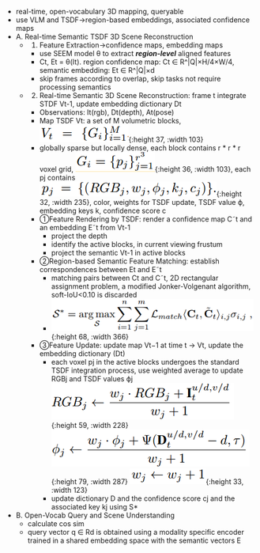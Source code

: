 - real-time, open-vocabulary 3D mapping, queryable
- use VLM and TSDF->region-based embeddings, associated confidence maps
- A. Real-time Semantic TSDF 3D Scene Reconstruction
	- 1) Feature Extraction->confidence maps, embedding maps
		- use SEEM model θ to extract ***region-level*** aligned features
		- Ct, Et = θ(It). region confidence map: Ct ∈ R^|Q|×H/4×W/4, semantic embedding: Et ∈ R^|Q|×d
		- skip frames according to overlap, skip tasks not require processing semantics
	- 2) Real-time Semantic 3D Scene Reconstruction: frame t integrate STDF Vt-1, update embedding dictionary Dt
		- Observations: It(rgb), Dt(depth), At(pose)
		- Map TSDF Vt: a set of M volumetric blocks, ![Replaced by Image Uploader](https://raw.githubusercontent.com/Laura-Ting/blog-images/master/202501082118185.png){:height 37, :width 103}
		- globally sparse but locally dense, each block contains r * r * r voxel grid, ![Replaced by Image Uploader](https://raw.githubusercontent.com/Laura-Ting/blog-images/master/202501082131577.png){:height 36, :width 103}, each pj contains ![Replaced by Image Uploader](https://raw.githubusercontent.com/Laura-Ting/blog-images/master/202501082132777.png){:height 32, :width 235}, color, weights for TSDF update, TSDF value ϕ, embedding keys k, confidence score c
		- ①Feature Rendering by TSDF: render a confidence map C˜t and an embedding E˜t from Vt-1
			- project the depth
			- identify the active blocks, in current viewing frustum
			- project the semantic Vt-1 in active blocks
		- ②Region-based Semantic Feature Matching: establish correspondences between Et and E˜t
			- matching pairs between Ct and C˜t, 2D rectangular assignment problem,  a modified Jonker-Volgenant algorithm,  soft-IoU<0.10 is discarded
			- ![Replaced by Image Uploader](https://raw.githubusercontent.com/Laura-Ting/blog-images/master/202501082215484.png){:height 68, :width 366}
		- ③Feature Update: update map Vt−1 at time t -> Vt, update the embedding dictionary (Dt)
			- each voxel pj in the active blocks undergoes the standard TSDF integration process, use weighted average to update RGBj and TSDF values
			  ϕj ![Replaced by Image Uploader](https://raw.githubusercontent.com/Laura-Ting/blog-images/master/202501082209292.png){:height 59, :width 228} ![Replaced by Image Uploader](https://raw.githubusercontent.com/Laura-Ting/blog-images/master/202501082209893.png){:height 79, :width 287} ![Replaced by Image Uploader](https://raw.githubusercontent.com/Laura-Ting/blog-images/master/202501082209312.png){:height 33, :width 123}
			- update  dictionary D and the confidence score cj and the associated key kj using S*
- B. Open-Vocab Query and Scene Understanding
	- calculate cos sim
	- query vector q ∈ Rd is obtained using a modality specific encoder trained in a shared embedding space with the semantic vectors E